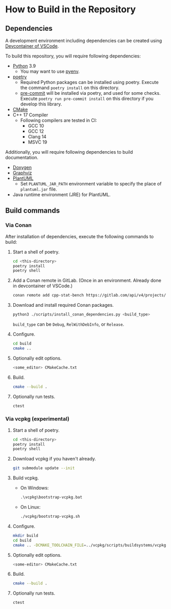 # How to Build in the Repository

## Dependencies

A development environment including dependencies can be created using
[Devcontainer of VSCode](https://code.visualstudio.com/docs/remote/containers).

To build this repository,
you will require following dependencies:

- [Python](https://www.python.org/) 3.9
  - You may want to use [pyenv](https://github.com/pyenv/pyenv).
- [poetry](https://python-poetry.org/)
  - Required Python packages can be installed using poetry.
    Execute the command `poetry install` on this directory.
  - [pre-commit](https://pre-commit.com/)
    will be installed via poetry, and used for some checks.
    Execute `poetry run pre-commit install` on this directory
    if you develop this library.
- [CMake](https://cmake.org/)
- C++ 17 Compiler
  - Following compilers are tested in CI:
    - GCC 10
    - GCC 12
    - Clang 14
    - MSVC 19

Additionally, you will require following dependencies
to build documentation.

- [Doxygen](https://www.doxygen.nl/index.html)
- [Graphviz](https://graphviz.org/)
- [PlantUML](https://plantuml.com)
  - Set `PLANTUML_JAR_PATH` environment variable to specify the place of `plantuml.jar` file.
- Java runtime environment (JRE) for PlantUML.

## Build commands

### Via Conan

After installation of dependencies,
execute the following commands to build:

1. Start a shell of poetry.

   ```bash
   cd <this-directory>
   poetry install
   poetry shell
   ```

2. Add a Conan remote in GitLab. (Once in an environment. Already done in devcontainer of VSCode.)

   ```bash
   conan remote add cpp-stat-bench https://gitlab.com/api/v4/projects/32226502/packages/conan
   ```

3. Download and install required Conan packages.

   ```bash
   python3 ./scripts/install_conan_dependencies.py <build_type>
   ```

   `build_type` can be `Debug`, `RelWithDebInfo`, or `Release`.

4. Configure.

   ```bash
   cd build
   cmake ..
   ```

5. Optionally edit options.

   ```bash
   <some_editor> CMakeCache.txt
   ```

6. Build.

   ```bash
   cmake --build .
   ```

7. Optionally run tests.

   ```bash
   ctest
   ```

### Via vcpkg (experimental)

1. Start a shell of poetry.

   ```bash
   cd <this-directory>
   poetry install
   poetry shell
   ```

2. Download vcpkg if you haven't already.

   ```bash
   git submodule update --init
   ```

3. Build vcpkg.

   - On Windows:

     ```bat
     .\vcpkg\bootstrap-vcpkg.bat
     ```

   - On Linux:

     ```bash
     ./vcpkg/bootstrap-vcpkg.sh
     ```

4. Configure.

   ```bash
   mkdir build
   cd build
   cmake .. -DCMAKE_TOOLCHAIN_FILE=../vcpkg/scripts/buildsystems/vcpkg.cmake
   ```

5. Optionally edit options.

   ```bash
   <some-editor> CMakeCache.txt
   ```

6. Build.

   ```bash
   cmake --build .
   ```

7. Optionally run tests.

   ```bash
   ctest
   ```
